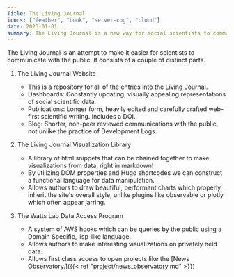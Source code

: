 ```yaml
---
Title: The Living Journal
icons: ["feather", "book", "server-cog", "cloud"]
date: 2023-01-01
summary: The Living Journal is a new way for social scientists to communicate findings with the public.
---
```


The Living Journal is an attempt to make it easier for scientists to communicate with the public. 
It consists of a couple of distinct parts.

1. The Living Journal Website
    - This is a repository for all of the entries into the Living Journal.
    - Dashboards: Constantly updating, visually appealing representations of social scientific data.
    - Publications: Longer form, heavily edited and carefully crafted web-first scientific writing. Includes a DOI.
    - Blog: Shorter, non-peer reviewed communications with the public, not unlike the practice of Development Logs.

2. The Living Journal Visualization Library
    - A library of html snippets that can be chained together to make visualizations from data, right in markdown!
    - By utilizing DOM properties and Hugo shortcodes we can construct a functional language for data manipulation.
    - Allows authors to draw beautiful, performant charts which properly inherit the site's overall style, unlike plugins like observable or plotly which often appear jarring.

3. The Watts Lab Data Access Program
    - A system of AWS hooks which can be queries by the public using a Domain Specific, lisp-like language.
    - Allows authors to make interesting visualizations on privately held data.
    - Allows first class access to open projects like the [News Observatory.]({{< ref "project/news_observatory.md" >}})
